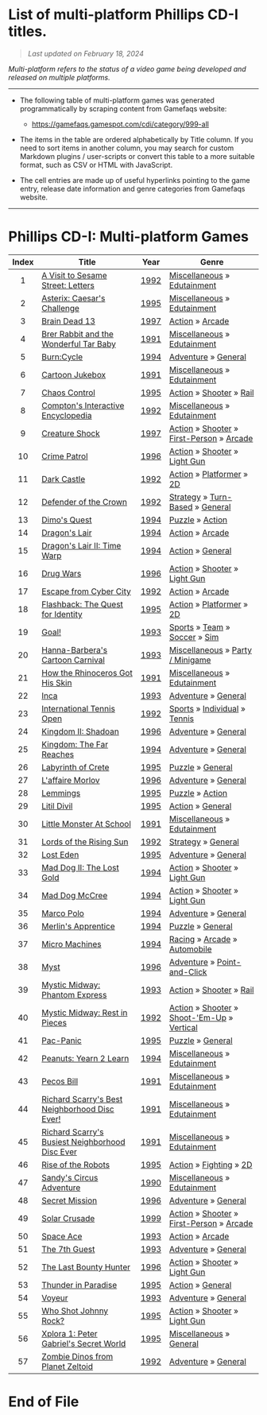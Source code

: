 ﻿# List of multi-platform Phillips CD-I titles.

> *Last updated on February 18, 2024*

_Multi-platform refers to the status of a video game being developed and released on multiple platforms._

-----------------------------

 - The following table of multi-platform games was generated programmatically by scraping content from Gamefaqs website: 

    - https://gamefaqs.gamespot.com/cdi/category/999-all
      
 - The items in the table are ordered alphabetically by Title column. If you need to sort items in another column, you may search for custom Markdown plugins / user-scripts or convert this table to a more suitable format, such as CSV or HTML with JavaScript.

 - The cell entries are made up of useful hyperlinks pointing to the game entry, release date information and genre categories from Gamefaqs website.

-----------------------------
# Phillips CD-I∶ Multi-platform Games
|Index|Title|Year|Genre|
|:--:|--|--|--|
|1|<a href="https://gamefaqs.gamespot.com/cdi/937902-a-visit-to-sesame-street-letters" target="_blank" rel="noopener noreferrer">A Visit to Sesame Street: Letters</a>|<a href="https://gamefaqs.gamespot.com/cdi/937902-a-visit-to-sesame-street-letters/data" target="_blank" rel="noopener noreferrer">1992</a>|<a href="https://gamefaqs.gamespot.com/cdi/category/49-miscellaneous" target="_blank" rel="noopener noreferrer">Miscellaneous</a> &raquo; <a href="https://gamefaqs.gamespot.com/cdi/category/275-miscellaneous-edutainment" target="_blank" rel="noopener noreferrer">Edutainment</a>|
|2|<a href="https://gamefaqs.gamespot.com/cdi/937193-asterix-caesars-challenge" target="_blank" rel="noopener noreferrer">Asterix: Caesar's Challenge</a>|<a href="https://gamefaqs.gamespot.com/cdi/937193-asterix-caesars-challenge/data" target="_blank" rel="noopener noreferrer">1995</a>|<a href="https://gamefaqs.gamespot.com/cdi/category/49-miscellaneous" target="_blank" rel="noopener noreferrer">Miscellaneous</a> &raquo; <a href="https://gamefaqs.gamespot.com/cdi/category/275-miscellaneous-edutainment" target="_blank" rel="noopener noreferrer">Edutainment</a>|
|3|<a href="https://gamefaqs.gamespot.com/cdi/937204-brain-dead-13" target="_blank" rel="noopener noreferrer">Brain Dead 13</a>|<a href="https://gamefaqs.gamespot.com/cdi/937204-brain-dead-13/data" target="_blank" rel="noopener noreferrer">1997</a>|<a href="https://gamefaqs.gamespot.com/cdi/category/54-action" target="_blank" rel="noopener noreferrer">Action</a> &raquo; <a href="https://gamefaqs.gamespot.com/cdi/category/289-action-arcade" target="_blank" rel="noopener noreferrer">Arcade</a>|
|4|<a href="https://gamefaqs.gamespot.com/cdi/937681-brer-rabbit-and-the-wonderful-tar-baby" target="_blank" rel="noopener noreferrer">Brer Rabbit and the Wonderful Tar Baby</a>|<a href="https://gamefaqs.gamespot.com/cdi/937681-brer-rabbit-and-the-wonderful-tar-baby/data" target="_blank" rel="noopener noreferrer">1991</a>|<a href="https://gamefaqs.gamespot.com/cdi/category/49-miscellaneous" target="_blank" rel="noopener noreferrer">Miscellaneous</a> &raquo; <a href="https://gamefaqs.gamespot.com/cdi/category/275-miscellaneous-edutainment" target="_blank" rel="noopener noreferrer">Edutainment</a>|
|5|<a href="https://gamefaqs.gamespot.com/cdi/585443-burncycle" target="_blank" rel="noopener noreferrer">Burn:Cycle</a>|<a href="https://gamefaqs.gamespot.com/cdi/585443-burncycle/data" target="_blank" rel="noopener noreferrer">1994</a>|<a href="https://gamefaqs.gamespot.com/cdi/category/50-adventure" target="_blank" rel="noopener noreferrer">Adventure</a> &raquo; <a href="https://gamefaqs.gamespot.com/cdi/category/251-adventure-general" target="_blank" rel="noopener noreferrer">General</a>|
|6|<a href="https://gamefaqs.gamespot.com/cdi/279004-cartoon-jukebox" target="_blank" rel="noopener noreferrer">Cartoon Jukebox</a>|<a href="https://gamefaqs.gamespot.com/cdi/279004-cartoon-jukebox/data" target="_blank" rel="noopener noreferrer">1991</a>|<a href="https://gamefaqs.gamespot.com/cdi/category/49-miscellaneous" target="_blank" rel="noopener noreferrer">Miscellaneous</a> &raquo; <a href="https://gamefaqs.gamespot.com/cdi/category/275-miscellaneous-edutainment" target="_blank" rel="noopener noreferrer">Edutainment</a>|
|7|<a href="https://gamefaqs.gamespot.com/cdi/581274-chaos-control" target="_blank" rel="noopener noreferrer">Chaos Control</a>|<a href="https://gamefaqs.gamespot.com/cdi/581274-chaos-control/data" target="_blank" rel="noopener noreferrer">1995</a>|<a href="https://gamefaqs.gamespot.com/cdi/category/54-action" target="_blank" rel="noopener noreferrer">Action</a> &raquo; <a href="https://gamefaqs.gamespot.com/cdi/category/55-action-shooter" target="_blank" rel="noopener noreferrer">Shooter</a> &raquo; <a href="https://gamefaqs.gamespot.com/cdi/category/81-action-shooter-rail" target="_blank" rel="noopener noreferrer">Rail</a>|
|8|<a href="https://gamefaqs.gamespot.com/cdi/682458-comptons-interactive-encyclopedia" target="_blank" rel="noopener noreferrer">Compton's Interactive Encyclopedia</a>|<a href="https://gamefaqs.gamespot.com/cdi/682458-comptons-interactive-encyclopedia/data" target="_blank" rel="noopener noreferrer">1992</a>|<a href="https://gamefaqs.gamespot.com/cdi/category/49-miscellaneous" target="_blank" rel="noopener noreferrer">Miscellaneous</a> &raquo; <a href="https://gamefaqs.gamespot.com/cdi/category/275-miscellaneous-edutainment" target="_blank" rel="noopener noreferrer">Edutainment</a>|
|9|<a href="https://gamefaqs.gamespot.com/cdi/937221-creature-shock" target="_blank" rel="noopener noreferrer">Creature Shock</a>|<a href="https://gamefaqs.gamespot.com/cdi/937221-creature-shock/data" target="_blank" rel="noopener noreferrer">1997</a>|<a href="https://gamefaqs.gamespot.com/cdi/category/54-action" target="_blank" rel="noopener noreferrer">Action</a> &raquo; <a href="https://gamefaqs.gamespot.com/cdi/category/55-action-shooter" target="_blank" rel="noopener noreferrer">Shooter</a> &raquo; <a href="https://gamefaqs.gamespot.com/cdi/category/79-action-shooter-first-person" target="_blank" rel="noopener noreferrer">First-Person</a> &raquo; <a href="https://gamefaqs.gamespot.com/cdi/category/152-action-shooter-first-person-arcade" target="_blank" rel="noopener noreferrer">Arcade</a>|
|10|<a href="https://gamefaqs.gamespot.com/cdi/933348-crime-patrol" target="_blank" rel="noopener noreferrer">Crime Patrol</a>|<a href="https://gamefaqs.gamespot.com/cdi/933348-crime-patrol/data" target="_blank" rel="noopener noreferrer">1996</a>|<a href="https://gamefaqs.gamespot.com/cdi/category/54-action" target="_blank" rel="noopener noreferrer">Action</a> &raquo; <a href="https://gamefaqs.gamespot.com/cdi/category/55-action-shooter" target="_blank" rel="noopener noreferrer">Shooter</a> &raquo; <a href="https://gamefaqs.gamespot.com/cdi/category/239-action-shooter-light-gun" target="_blank" rel="noopener noreferrer">Light Gun</a>|
|11|<a href="https://gamefaqs.gamespot.com/cdi/937307-dark-castle" target="_blank" rel="noopener noreferrer">Dark Castle</a>|<a href="https://gamefaqs.gamespot.com/cdi/937307-dark-castle/data" target="_blank" rel="noopener noreferrer">1992</a>|<a href="https://gamefaqs.gamespot.com/cdi/category/54-action" target="_blank" rel="noopener noreferrer">Action</a> &raquo; <a href="https://gamefaqs.gamespot.com/cdi/category/56-action-platformer" target="_blank" rel="noopener noreferrer">Platformer</a> &raquo; <a href="https://gamefaqs.gamespot.com/cdi/category/84-action-platformer-2d" target="_blank" rel="noopener noreferrer">2D</a>|
|12|<a href="https://gamefaqs.gamespot.com/cdi/937308-defender-of-the-crown" target="_blank" rel="noopener noreferrer">Defender of the Crown</a>|<a href="https://gamefaqs.gamespot.com/cdi/937308-defender-of-the-crown/data" target="_blank" rel="noopener noreferrer">1992</a>|<a href="https://gamefaqs.gamespot.com/cdi/category/45-strategy" target="_blank" rel="noopener noreferrer">Strategy</a> &raquo; <a href="https://gamefaqs.gamespot.com/cdi/category/59-strategy-turn-based" target="_blank" rel="noopener noreferrer">Turn-Based</a> &raquo; <a href="https://gamefaqs.gamespot.com/cdi/category/305-strategy-turn-based-general" target="_blank" rel="noopener noreferrer">General</a>|
|13|<a href="https://gamefaqs.gamespot.com/cdi/581276-dimos-quest" target="_blank" rel="noopener noreferrer">Dimo's Quest</a>|<a href="https://gamefaqs.gamespot.com/cdi/581276-dimos-quest/data" target="_blank" rel="noopener noreferrer">1994</a>|<a href="https://gamefaqs.gamespot.com/cdi/category/173-puzzle" target="_blank" rel="noopener noreferrer">Puzzle</a> &raquo; <a href="https://gamefaqs.gamespot.com/cdi/category/282-puzzle-action" target="_blank" rel="noopener noreferrer">Action</a>|
|14|<a href="https://gamefaqs.gamespot.com/cdi/934715-dragons-lair" target="_blank" rel="noopener noreferrer">Dragon's Lair</a>|<a href="https://gamefaqs.gamespot.com/cdi/934715-dragons-lair/data" target="_blank" rel="noopener noreferrer">1994</a>|<a href="https://gamefaqs.gamespot.com/cdi/category/54-action" target="_blank" rel="noopener noreferrer">Action</a> &raquo; <a href="https://gamefaqs.gamespot.com/cdi/category/289-action-arcade" target="_blank" rel="noopener noreferrer">Arcade</a>|
|15|<a href="https://gamefaqs.gamespot.com/cdi/585445-dragons-lair-ii-time-warp" target="_blank" rel="noopener noreferrer">Dragon's Lair II: Time Warp</a>|<a href="https://gamefaqs.gamespot.com/cdi/585445-dragons-lair-ii-time-warp/data" target="_blank" rel="noopener noreferrer">1994</a>|<a href="https://gamefaqs.gamespot.com/cdi/category/54-action" target="_blank" rel="noopener noreferrer">Action</a> &raquo; <a href="https://gamefaqs.gamespot.com/cdi/category/250-action-general" target="_blank" rel="noopener noreferrer">General</a>|
|16|<a href="https://gamefaqs.gamespot.com/cdi/933355-drug-wars" target="_blank" rel="noopener noreferrer">Drug Wars</a>|<a href="https://gamefaqs.gamespot.com/cdi/933355-drug-wars/data" target="_blank" rel="noopener noreferrer">1996</a>|<a href="https://gamefaqs.gamespot.com/cdi/category/54-action" target="_blank" rel="noopener noreferrer">Action</a> &raquo; <a href="https://gamefaqs.gamespot.com/cdi/category/55-action-shooter" target="_blank" rel="noopener noreferrer">Shooter</a> &raquo; <a href="https://gamefaqs.gamespot.com/cdi/category/239-action-shooter-light-gun" target="_blank" rel="noopener noreferrer">Light Gun</a>|
|17|<a href="https://gamefaqs.gamespot.com/cdi/581277-escape-from-cyber-city" target="_blank" rel="noopener noreferrer">Escape from Cyber City</a>|<a href="https://gamefaqs.gamespot.com/cdi/581277-escape-from-cyber-city/data" target="_blank" rel="noopener noreferrer">1992</a>|<a href="https://gamefaqs.gamespot.com/cdi/category/54-action" target="_blank" rel="noopener noreferrer">Action</a> &raquo; <a href="https://gamefaqs.gamespot.com/cdi/category/289-action-arcade" target="_blank" rel="noopener noreferrer">Arcade</a>|
|18|<a href="https://gamefaqs.gamespot.com/cdi/581278-flashback-the-quest-for-identity" target="_blank" rel="noopener noreferrer">Flashback: The Quest for Identity</a>|<a href="https://gamefaqs.gamespot.com/cdi/581278-flashback-the-quest-for-identity/data" target="_blank" rel="noopener noreferrer">1995</a>|<a href="https://gamefaqs.gamespot.com/cdi/category/54-action" target="_blank" rel="noopener noreferrer">Action</a> &raquo; <a href="https://gamefaqs.gamespot.com/cdi/category/56-action-platformer" target="_blank" rel="noopener noreferrer">Platformer</a> &raquo; <a href="https://gamefaqs.gamespot.com/cdi/category/84-action-platformer-2d" target="_blank" rel="noopener noreferrer">2D</a>|
|19|<a href="https://gamefaqs.gamespot.com/cdi/937432-goal" target="_blank" rel="noopener noreferrer">Goal!</a>|<a href="https://gamefaqs.gamespot.com/cdi/937432-goal/data" target="_blank" rel="noopener noreferrer">1993</a>|<a href="https://gamefaqs.gamespot.com/cdi/category/43-sports" target="_blank" rel="noopener noreferrer">Sports</a> &raquo; <a href="https://gamefaqs.gamespot.com/cdi/category/91-sports-team" target="_blank" rel="noopener noreferrer">Team</a> &raquo; <a href="https://gamefaqs.gamespot.com/cdi/category/100-sports-team-soccer" target="_blank" rel="noopener noreferrer">Soccer</a> &raquo; <a href="https://gamefaqs.gamespot.com/cdi/category/211-sports-team-soccer-sim" target="_blank" rel="noopener noreferrer">Sim</a>|
|20|<a href="https://gamefaqs.gamespot.com/cdi/410573-hanna-barberas-cartoon-carnival" target="_blank" rel="noopener noreferrer">Hanna-Barbera's Cartoon Carnival</a>|<a href="https://gamefaqs.gamespot.com/cdi/410573-hanna-barberas-cartoon-carnival/data" target="_blank" rel="noopener noreferrer">1993</a>|<a href="https://gamefaqs.gamespot.com/cdi/category/49-miscellaneous" target="_blank" rel="noopener noreferrer">Miscellaneous</a> &raquo; <a href="https://gamefaqs.gamespot.com/cdi/category/181-miscellaneous-party-minigame" target="_blank" rel="noopener noreferrer">Party / Minigame</a>|
|21|<a href="https://gamefaqs.gamespot.com/cdi/426922-how-the-rhinoceros-got-his-skin" target="_blank" rel="noopener noreferrer">How the Rhinoceros Got His Skin</a>|<a href="https://gamefaqs.gamespot.com/cdi/426922-how-the-rhinoceros-got-his-skin/data" target="_blank" rel="noopener noreferrer">1991</a>|<a href="https://gamefaqs.gamespot.com/cdi/category/49-miscellaneous" target="_blank" rel="noopener noreferrer">Miscellaneous</a> &raquo; <a href="https://gamefaqs.gamespot.com/cdi/category/275-miscellaneous-edutainment" target="_blank" rel="noopener noreferrer">Edutainment</a>|
|22|<a href="https://gamefaqs.gamespot.com/cdi/575477-inca" target="_blank" rel="noopener noreferrer">Inca</a>|<a href="https://gamefaqs.gamespot.com/cdi/575477-inca/data" target="_blank" rel="noopener noreferrer">1993</a>|<a href="https://gamefaqs.gamespot.com/cdi/category/50-adventure" target="_blank" rel="noopener noreferrer">Adventure</a> &raquo; <a href="https://gamefaqs.gamespot.com/cdi/category/251-adventure-general" target="_blank" rel="noopener noreferrer">General</a>|
|23|<a href="https://gamefaqs.gamespot.com/cdi/579983-international-tennis-open" target="_blank" rel="noopener noreferrer">International Tennis Open</a>|<a href="https://gamefaqs.gamespot.com/cdi/579983-international-tennis-open/data" target="_blank" rel="noopener noreferrer">1992</a>|<a href="https://gamefaqs.gamespot.com/cdi/category/43-sports" target="_blank" rel="noopener noreferrer">Sports</a> &raquo; <a href="https://gamefaqs.gamespot.com/cdi/category/92-sports-individual" target="_blank" rel="noopener noreferrer">Individual</a> &raquo; <a href="https://gamefaqs.gamespot.com/cdi/category/101-sports-individual-tennis" target="_blank" rel="noopener noreferrer">Tennis</a>|
|24|<a href="https://gamefaqs.gamespot.com/cdi/937490-kingdom-ii-shadoan" target="_blank" rel="noopener noreferrer">Kingdom II: Shadoan</a>|<a href="https://gamefaqs.gamespot.com/cdi/937490-kingdom-ii-shadoan/data" target="_blank" rel="noopener noreferrer">1996</a>|<a href="https://gamefaqs.gamespot.com/cdi/category/50-adventure" target="_blank" rel="noopener noreferrer">Adventure</a> &raquo; <a href="https://gamefaqs.gamespot.com/cdi/category/251-adventure-general" target="_blank" rel="noopener noreferrer">General</a>|
|25|<a href="https://gamefaqs.gamespot.com/cdi/581282-kingdom-the-far-reaches" target="_blank" rel="noopener noreferrer">Kingdom: The Far Reaches</a>|<a href="https://gamefaqs.gamespot.com/cdi/581282-kingdom-the-far-reaches/data" target="_blank" rel="noopener noreferrer">1994</a>|<a href="https://gamefaqs.gamespot.com/cdi/category/50-adventure" target="_blank" rel="noopener noreferrer">Adventure</a> &raquo; <a href="https://gamefaqs.gamespot.com/cdi/category/251-adventure-general" target="_blank" rel="noopener noreferrer">General</a>|
|26|<a href="https://gamefaqs.gamespot.com/cdi/937492-labyrinth-of-crete" target="_blank" rel="noopener noreferrer">Labyrinth of Crete</a>|<a href="https://gamefaqs.gamespot.com/cdi/937492-labyrinth-of-crete/data" target="_blank" rel="noopener noreferrer">1995</a>|<a href="https://gamefaqs.gamespot.com/cdi/category/173-puzzle" target="_blank" rel="noopener noreferrer">Puzzle</a> &raquo; <a href="https://gamefaqs.gamespot.com/cdi/category/281-puzzle-general" target="_blank" rel="noopener noreferrer">General</a>|
|27|<a href="https://gamefaqs.gamespot.com/cdi/937491-laffaire-morlov" target="_blank" rel="noopener noreferrer">L'affaire Morlov</a>|<a href="https://gamefaqs.gamespot.com/cdi/937491-laffaire-morlov/data" target="_blank" rel="noopener noreferrer">1996</a>|<a href="https://gamefaqs.gamespot.com/cdi/category/50-adventure" target="_blank" rel="noopener noreferrer">Adventure</a> &raquo; <a href="https://gamefaqs.gamespot.com/cdi/category/251-adventure-general" target="_blank" rel="noopener noreferrer">General</a>|
|28|<a href="https://gamefaqs.gamespot.com/cdi/581283-lemmings" target="_blank" rel="noopener noreferrer">Lemmings</a>|<a href="https://gamefaqs.gamespot.com/cdi/581283-lemmings/data" target="_blank" rel="noopener noreferrer">1995</a>|<a href="https://gamefaqs.gamespot.com/cdi/category/173-puzzle" target="_blank" rel="noopener noreferrer">Puzzle</a> &raquo; <a href="https://gamefaqs.gamespot.com/cdi/category/282-puzzle-action" target="_blank" rel="noopener noreferrer">Action</a>|
|29|<a href="https://gamefaqs.gamespot.com/cdi/585446-litil-divil" target="_blank" rel="noopener noreferrer">Litil Divil</a>|<a href="https://gamefaqs.gamespot.com/cdi/585446-litil-divil/data" target="_blank" rel="noopener noreferrer">1995</a>|<a href="https://gamefaqs.gamespot.com/cdi/category/54-action" target="_blank" rel="noopener noreferrer">Action</a> &raquo; <a href="https://gamefaqs.gamespot.com/cdi/category/250-action-general" target="_blank" rel="noopener noreferrer">General</a>|
|30|<a href="https://gamefaqs.gamespot.com/cdi/937682-little-monster-at-school" target="_blank" rel="noopener noreferrer">Little Monster At School</a>|<a href="https://gamefaqs.gamespot.com/cdi/937682-little-monster-at-school/data" target="_blank" rel="noopener noreferrer">1991</a>|<a href="https://gamefaqs.gamespot.com/cdi/category/49-miscellaneous" target="_blank" rel="noopener noreferrer">Miscellaneous</a> &raquo; <a href="https://gamefaqs.gamespot.com/cdi/category/275-miscellaneous-edutainment" target="_blank" rel="noopener noreferrer">Edutainment</a>|
|31|<a href="https://gamefaqs.gamespot.com/cdi/937495-lords-of-the-rising-sun" target="_blank" rel="noopener noreferrer">Lords of the Rising Sun</a>|<a href="https://gamefaqs.gamespot.com/cdi/937495-lords-of-the-rising-sun/data" target="_blank" rel="noopener noreferrer">1992</a>|<a href="https://gamefaqs.gamespot.com/cdi/category/45-strategy" target="_blank" rel="noopener noreferrer">Strategy</a> &raquo; <a href="https://gamefaqs.gamespot.com/cdi/category/253-strategy-general" target="_blank" rel="noopener noreferrer">General</a>|
|32|<a href="https://gamefaqs.gamespot.com/cdi/937496-lost-eden" target="_blank" rel="noopener noreferrer">Lost Eden</a>|<a href="https://gamefaqs.gamespot.com/cdi/937496-lost-eden/data" target="_blank" rel="noopener noreferrer">1995</a>|<a href="https://gamefaqs.gamespot.com/cdi/category/50-adventure" target="_blank" rel="noopener noreferrer">Adventure</a> &raquo; <a href="https://gamefaqs.gamespot.com/cdi/category/251-adventure-general" target="_blank" rel="noopener noreferrer">General</a>|
|33|<a href="https://gamefaqs.gamespot.com/cdi/933356-mad-dog-ii-the-lost-gold" target="_blank" rel="noopener noreferrer">Mad Dog II: The Lost Gold</a>|<a href="https://gamefaqs.gamespot.com/cdi/933356-mad-dog-ii-the-lost-gold/data" target="_blank" rel="noopener noreferrer">1994</a>|<a href="https://gamefaqs.gamespot.com/cdi/category/54-action" target="_blank" rel="noopener noreferrer">Action</a> &raquo; <a href="https://gamefaqs.gamespot.com/cdi/category/55-action-shooter" target="_blank" rel="noopener noreferrer">Shooter</a> &raquo; <a href="https://gamefaqs.gamespot.com/cdi/category/239-action-shooter-light-gun" target="_blank" rel="noopener noreferrer">Light Gun</a>|
|34|<a href="https://gamefaqs.gamespot.com/cdi/581284-mad-dog-mccree" target="_blank" rel="noopener noreferrer">Mad Dog McCree</a>|<a href="https://gamefaqs.gamespot.com/cdi/581284-mad-dog-mccree/data" target="_blank" rel="noopener noreferrer">1994</a>|<a href="https://gamefaqs.gamespot.com/cdi/category/54-action" target="_blank" rel="noopener noreferrer">Action</a> &raquo; <a href="https://gamefaqs.gamespot.com/cdi/category/55-action-shooter" target="_blank" rel="noopener noreferrer">Shooter</a> &raquo; <a href="https://gamefaqs.gamespot.com/cdi/category/239-action-shooter-light-gun" target="_blank" rel="noopener noreferrer">Light Gun</a>|
|35|<a href="https://gamefaqs.gamespot.com/cdi/937498-marco-polo" target="_blank" rel="noopener noreferrer">Marco Polo</a>|<a href="https://gamefaqs.gamespot.com/cdi/937498-marco-polo/data" target="_blank" rel="noopener noreferrer">1994</a>|<a href="https://gamefaqs.gamespot.com/cdi/category/50-adventure" target="_blank" rel="noopener noreferrer">Adventure</a> &raquo; <a href="https://gamefaqs.gamespot.com/cdi/category/251-adventure-general" target="_blank" rel="noopener noreferrer">General</a>|
|36|<a href="https://gamefaqs.gamespot.com/cdi/581286-merlins-apprentice" target="_blank" rel="noopener noreferrer">Merlin's Apprentice</a>|<a href="https://gamefaqs.gamespot.com/cdi/581286-merlins-apprentice/data" target="_blank" rel="noopener noreferrer">1994</a>|<a href="https://gamefaqs.gamespot.com/cdi/category/173-puzzle" target="_blank" rel="noopener noreferrer">Puzzle</a> &raquo; <a href="https://gamefaqs.gamespot.com/cdi/category/281-puzzle-general" target="_blank" rel="noopener noreferrer">General</a>|
|37|<a href="https://gamefaqs.gamespot.com/cdi/581287-micro-machines" target="_blank" rel="noopener noreferrer">Micro Machines</a>|<a href="https://gamefaqs.gamespot.com/cdi/581287-micro-machines/data" target="_blank" rel="noopener noreferrer">1994</a>|<a href="https://gamefaqs.gamespot.com/cdi/category/47-racing" target="_blank" rel="noopener noreferrer">Racing</a> &raquo; <a href="https://gamefaqs.gamespot.com/cdi/category/314-racing-arcade" target="_blank" rel="noopener noreferrer">Arcade</a> &raquo; <a href="https://gamefaqs.gamespot.com/cdi/category/232-racing-arcade-automobile" target="_blank" rel="noopener noreferrer">Automobile</a>|
|38|<a href="https://gamefaqs.gamespot.com/cdi/937499-myst" target="_blank" rel="noopener noreferrer">Myst</a>|<a href="https://gamefaqs.gamespot.com/cdi/937499-myst/data" target="_blank" rel="noopener noreferrer">1996</a>|<a href="https://gamefaqs.gamespot.com/cdi/category/50-adventure" target="_blank" rel="noopener noreferrer">Adventure</a> &raquo; <a href="https://gamefaqs.gamespot.com/cdi/category/295-adventure-point-and-click" target="_blank" rel="noopener noreferrer">Point-and-Click</a>|
|39|<a href="https://gamefaqs.gamespot.com/cdi/932756-mystic-midway-phantom-express" target="_blank" rel="noopener noreferrer">Mystic Midway: Phantom Express</a>|<a href="https://gamefaqs.gamespot.com/cdi/932756-mystic-midway-phantom-express/data" target="_blank" rel="noopener noreferrer">1993</a>|<a href="https://gamefaqs.gamespot.com/cdi/category/54-action" target="_blank" rel="noopener noreferrer">Action</a> &raquo; <a href="https://gamefaqs.gamespot.com/cdi/category/55-action-shooter" target="_blank" rel="noopener noreferrer">Shooter</a> &raquo; <a href="https://gamefaqs.gamespot.com/cdi/category/81-action-shooter-rail" target="_blank" rel="noopener noreferrer">Rail</a>|
|40|<a href="https://gamefaqs.gamespot.com/cdi/932757-mystic-midway-rest-in-pieces" target="_blank" rel="noopener noreferrer">Mystic Midway: Rest in Pieces</a>|<a href="https://gamefaqs.gamespot.com/cdi/932757-mystic-midway-rest-in-pieces/data" target="_blank" rel="noopener noreferrer">1992</a>|<a href="https://gamefaqs.gamespot.com/cdi/category/54-action" target="_blank" rel="noopener noreferrer">Action</a> &raquo; <a href="https://gamefaqs.gamespot.com/cdi/category/55-action-shooter" target="_blank" rel="noopener noreferrer">Shooter</a> &raquo; <a href="https://gamefaqs.gamespot.com/cdi/category/313-action-shooter-shoot-em-up" target="_blank" rel="noopener noreferrer">Shoot-&#039;Em-Up</a> &raquo; <a href="https://gamefaqs.gamespot.com/cdi/category/83-action-shooter-shoot-em-up-vertical" target="_blank" rel="noopener noreferrer">Vertical</a>|
|41|<a href="https://gamefaqs.gamespot.com/cdi/937501-pac-panic" target="_blank" rel="noopener noreferrer">Pac-Panic</a>|<a href="https://gamefaqs.gamespot.com/cdi/937501-pac-panic/data" target="_blank" rel="noopener noreferrer">1995</a>|<a href="https://gamefaqs.gamespot.com/cdi/category/173-puzzle" target="_blank" rel="noopener noreferrer">Puzzle</a> &raquo; <a href="https://gamefaqs.gamespot.com/cdi/category/281-puzzle-general" target="_blank" rel="noopener noreferrer">General</a>|
|42|<a href="https://gamefaqs.gamespot.com/cdi/938039-peanuts-yearn-2-learn" target="_blank" rel="noopener noreferrer">Peanuts: Yearn 2 Learn</a>|<a href="https://gamefaqs.gamespot.com/cdi/938039-peanuts-yearn-2-learn/data" target="_blank" rel="noopener noreferrer">1994</a>|<a href="https://gamefaqs.gamespot.com/cdi/category/49-miscellaneous" target="_blank" rel="noopener noreferrer">Miscellaneous</a> &raquo; <a href="https://gamefaqs.gamespot.com/cdi/category/275-miscellaneous-edutainment" target="_blank" rel="noopener noreferrer">Edutainment</a>|
|43|<a href="https://gamefaqs.gamespot.com/cdi/937683-pecos-bill" target="_blank" rel="noopener noreferrer">Pecos Bill</a>|<a href="https://gamefaqs.gamespot.com/cdi/937683-pecos-bill/data" target="_blank" rel="noopener noreferrer">1991</a>|<a href="https://gamefaqs.gamespot.com/cdi/category/49-miscellaneous" target="_blank" rel="noopener noreferrer">Miscellaneous</a> &raquo; <a href="https://gamefaqs.gamespot.com/cdi/category/275-miscellaneous-edutainment" target="_blank" rel="noopener noreferrer">Edutainment</a>|
|44|<a href="https://gamefaqs.gamespot.com/cdi/937134-richard-scarrys-best-neighborhood-disc-ever" target="_blank" rel="noopener noreferrer">Richard Scarry's Best Neighborhood Disc Ever!</a>|<a href="https://gamefaqs.gamespot.com/cdi/937134-richard-scarrys-best-neighborhood-disc-ever/data" target="_blank" rel="noopener noreferrer">1991</a>|<a href="https://gamefaqs.gamespot.com/cdi/category/49-miscellaneous" target="_blank" rel="noopener noreferrer">Miscellaneous</a> &raquo; <a href="https://gamefaqs.gamespot.com/cdi/category/275-miscellaneous-edutainment" target="_blank" rel="noopener noreferrer">Edutainment</a>|
|45|<a href="https://gamefaqs.gamespot.com/cdi/937135-richard-scarrys-busiest-neighborhood-disc-ever" target="_blank" rel="noopener noreferrer">Richard Scarry's Busiest Neighborhood Disc Ever</a>|<a href="https://gamefaqs.gamespot.com/cdi/937135-richard-scarrys-busiest-neighborhood-disc-ever/data" target="_blank" rel="noopener noreferrer">1991</a>|<a href="https://gamefaqs.gamespot.com/cdi/category/49-miscellaneous" target="_blank" rel="noopener noreferrer">Miscellaneous</a> &raquo; <a href="https://gamefaqs.gamespot.com/cdi/category/275-miscellaneous-edutainment" target="_blank" rel="noopener noreferrer">Edutainment</a>|
|46|<a href="https://gamefaqs.gamespot.com/cdi/937502-rise-of-the-robots" target="_blank" rel="noopener noreferrer">Rise of the Robots</a>|<a href="https://gamefaqs.gamespot.com/cdi/937502-rise-of-the-robots/data" target="_blank" rel="noopener noreferrer">1995</a>|<a href="https://gamefaqs.gamespot.com/cdi/category/54-action" target="_blank" rel="noopener noreferrer">Action</a> &raquo; <a href="https://gamefaqs.gamespot.com/cdi/category/57-action-fighting" target="_blank" rel="noopener noreferrer">Fighting</a> &raquo; <a href="https://gamefaqs.gamespot.com/cdi/category/86-action-fighting-2d" target="_blank" rel="noopener noreferrer">2D</a>|
|47|<a href="https://gamefaqs.gamespot.com/cdi/938034-sandys-circus-adventure" target="_blank" rel="noopener noreferrer">Sandy's Circus Adventure</a>|<a href="https://gamefaqs.gamespot.com/cdi/938034-sandys-circus-adventure/data" target="_blank" rel="noopener noreferrer">1990</a>|<a href="https://gamefaqs.gamespot.com/cdi/category/49-miscellaneous" target="_blank" rel="noopener noreferrer">Miscellaneous</a> &raquo; <a href="https://gamefaqs.gamespot.com/cdi/category/275-miscellaneous-edutainment" target="_blank" rel="noopener noreferrer">Edutainment</a>|
|48|<a href="https://gamefaqs.gamespot.com/cdi/585447-secret-mission" target="_blank" rel="noopener noreferrer">Secret Mission</a>|<a href="https://gamefaqs.gamespot.com/cdi/585447-secret-mission/data" target="_blank" rel="noopener noreferrer">1996</a>|<a href="https://gamefaqs.gamespot.com/cdi/category/50-adventure" target="_blank" rel="noopener noreferrer">Adventure</a> &raquo; <a href="https://gamefaqs.gamespot.com/cdi/category/251-adventure-general" target="_blank" rel="noopener noreferrer">General</a>|
|49|<a href="https://gamefaqs.gamespot.com/cdi/937536-solar-crusade" target="_blank" rel="noopener noreferrer">Solar Crusade</a>|<a href="https://gamefaqs.gamespot.com/cdi/937536-solar-crusade/data" target="_blank" rel="noopener noreferrer">1999</a>|<a href="https://gamefaqs.gamespot.com/cdi/category/54-action" target="_blank" rel="noopener noreferrer">Action</a> &raquo; <a href="https://gamefaqs.gamespot.com/cdi/category/55-action-shooter" target="_blank" rel="noopener noreferrer">Shooter</a> &raquo; <a href="https://gamefaqs.gamespot.com/cdi/category/79-action-shooter-first-person" target="_blank" rel="noopener noreferrer">First-Person</a> &raquo; <a href="https://gamefaqs.gamespot.com/cdi/category/152-action-shooter-first-person-arcade" target="_blank" rel="noopener noreferrer">Arcade</a>|
|50|<a href="https://gamefaqs.gamespot.com/cdi/585448-space-ace" target="_blank" rel="noopener noreferrer">Space Ace</a>|<a href="https://gamefaqs.gamespot.com/cdi/585448-space-ace/data" target="_blank" rel="noopener noreferrer">1993</a>|<a href="https://gamefaqs.gamespot.com/cdi/category/54-action" target="_blank" rel="noopener noreferrer">Action</a> &raquo; <a href="https://gamefaqs.gamespot.com/cdi/category/289-action-arcade" target="_blank" rel="noopener noreferrer">Arcade</a>|
|51|<a href="https://gamefaqs.gamespot.com/cdi/585442-the-7th-guest" target="_blank" rel="noopener noreferrer">The 7th Guest</a>|<a href="https://gamefaqs.gamespot.com/cdi/585442-the-7th-guest/data" target="_blank" rel="noopener noreferrer">1993</a>|<a href="https://gamefaqs.gamespot.com/cdi/category/50-adventure" target="_blank" rel="noopener noreferrer">Adventure</a> &raquo; <a href="https://gamefaqs.gamespot.com/cdi/category/251-adventure-general" target="_blank" rel="noopener noreferrer">General</a>|
|52|<a href="https://gamefaqs.gamespot.com/cdi/937695-the-last-bounty-hunter" target="_blank" rel="noopener noreferrer">The Last Bounty Hunter</a>|<a href="https://gamefaqs.gamespot.com/cdi/937695-the-last-bounty-hunter/data" target="_blank" rel="noopener noreferrer">1996</a>|<a href="https://gamefaqs.gamespot.com/cdi/category/54-action" target="_blank" rel="noopener noreferrer">Action</a> &raquo; <a href="https://gamefaqs.gamespot.com/cdi/category/55-action-shooter" target="_blank" rel="noopener noreferrer">Shooter</a> &raquo; <a href="https://gamefaqs.gamespot.com/cdi/category/239-action-shooter-light-gun" target="_blank" rel="noopener noreferrer">Light Gun</a>|
|53|<a href="https://gamefaqs.gamespot.com/cdi/581294-thunder-in-paradise" target="_blank" rel="noopener noreferrer">Thunder in Paradise</a>|<a href="https://gamefaqs.gamespot.com/cdi/581294-thunder-in-paradise/data" target="_blank" rel="noopener noreferrer">1995</a>|<a href="https://gamefaqs.gamespot.com/cdi/category/54-action" target="_blank" rel="noopener noreferrer">Action</a> &raquo; <a href="https://gamefaqs.gamespot.com/cdi/category/250-action-general" target="_blank" rel="noopener noreferrer">General</a>|
|54|<a href="https://gamefaqs.gamespot.com/cdi/937697-voyeur" target="_blank" rel="noopener noreferrer">Voyeur</a>|<a href="https://gamefaqs.gamespot.com/cdi/937697-voyeur/data" target="_blank" rel="noopener noreferrer">1993</a>|<a href="https://gamefaqs.gamespot.com/cdi/category/50-adventure" target="_blank" rel="noopener noreferrer">Adventure</a> &raquo; <a href="https://gamefaqs.gamespot.com/cdi/category/251-adventure-general" target="_blank" rel="noopener noreferrer">General</a>|
|55|<a href="https://gamefaqs.gamespot.com/cdi/581296-who-shot-johnny-rock" target="_blank" rel="noopener noreferrer">Who Shot Johnny Rock?</a>|<a href="https://gamefaqs.gamespot.com/cdi/581296-who-shot-johnny-rock/data" target="_blank" rel="noopener noreferrer">1995</a>|<a href="https://gamefaqs.gamespot.com/cdi/category/54-action" target="_blank" rel="noopener noreferrer">Action</a> &raquo; <a href="https://gamefaqs.gamespot.com/cdi/category/55-action-shooter" target="_blank" rel="noopener noreferrer">Shooter</a> &raquo; <a href="https://gamefaqs.gamespot.com/cdi/category/239-action-shooter-light-gun" target="_blank" rel="noopener noreferrer">Light Gun</a>|
|56|<a href="https://gamefaqs.gamespot.com/cdi/974877-xplora-1-peter-gabriels-secret-world" target="_blank" rel="noopener noreferrer">Xplora 1: Peter Gabriel's Secret World</a>|<a href="https://gamefaqs.gamespot.com/cdi/974877-xplora-1-peter-gabriels-secret-world/data" target="_blank" rel="noopener noreferrer">1995</a>|<a href="https://gamefaqs.gamespot.com/cdi/category/49-miscellaneous" target="_blank" rel="noopener noreferrer">Miscellaneous</a> &raquo; <a href="https://gamefaqs.gamespot.com/cdi/category/256-miscellaneous-general" target="_blank" rel="noopener noreferrer">General</a>|
|57|<a href="https://gamefaqs.gamespot.com/cdi/937701-zombie-dinos-from-planet-zeltoid" target="_blank" rel="noopener noreferrer">Zombie Dinos from Planet Zeltoid</a>|<a href="https://gamefaqs.gamespot.com/cdi/937701-zombie-dinos-from-planet-zeltoid/data" target="_blank" rel="noopener noreferrer">1992</a>|<a href="https://gamefaqs.gamespot.com/cdi/category/50-adventure" target="_blank" rel="noopener noreferrer">Adventure</a> &raquo; <a href="https://gamefaqs.gamespot.com/cdi/category/251-adventure-general" target="_blank" rel="noopener noreferrer">General</a>|

# End of File